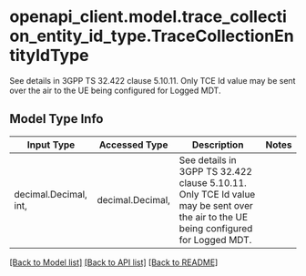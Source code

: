 # openapi_client.model.trace_collection_entity_id_type.TraceCollectionEntityIdType

See details in 3GPP TS 32.422 clause 5.10.11. Only TCE Id value may be sent over the air to the UE being configured for Logged MDT.

## Model Type Info
Input Type | Accessed Type | Description | Notes
------------ | ------------- | ------------- | -------------
decimal.Decimal, int,  | decimal.Decimal,  | See details in 3GPP TS 32.422 clause 5.10.11. Only TCE Id value may be sent over the air to the UE being configured for Logged MDT. | 

[[Back to Model list]](../../README.md#documentation-for-models) [[Back to API list]](../../README.md#documentation-for-api-endpoints) [[Back to README]](../../README.md)


